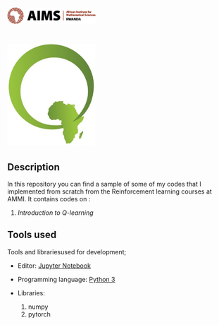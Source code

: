 # <img src="https://github.com/tondji/tondji.github.io/blob/master/aims-rwanda.jpg" width="200" alt="AIMS-log">

# <img src="https://github.com/tondji/tondji.github.io/blob/master/qla.jpg" width="200" alt="AIMS-log">


## Description

In this repository you can find a sample of some of my codes that I implemented from scratch from the Reinforcement learning courses at AMMI.
It contains codes on : 

1. *Introduction to Q-learning*


## Tools used

Tools and librariesused for development;
- Editor: [Jupyter Notebook](https://github.com/jupyter/notebook)
- Programming language: [Python 3](https://www.python.org/download/releases/3.0/)
- Libraries: 
	
	1. numpy
	2. pytorch




